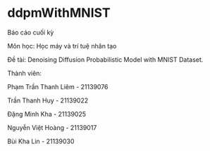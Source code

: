 # ddpmWithMNIST

Báo cáo cuối kỳ 

Môn học: Học máy và trí tuệ nhân tạo

Đề tài: Denoising Diffusion Probabilistic Model with MNIST Dataset.

Thành viên:

Phạm Trần Thanh Liêm - 21139076

Trần Thanh Huy - 21139022

Đặng Minh Kha - 21139025

Nguyễn Việt Hoàng - 21139017

Bùi Kha Lin - 21139030
